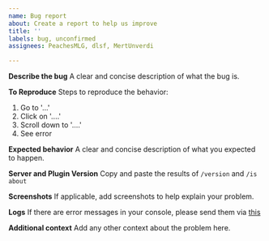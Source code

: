 ```yaml
---
name: Bug report
about: Create a report to help us improve
title: ''
labels: bug, unconfirmed
assignees: PeachesMLG, dlsf, MertUnverdi

---
```


**Describe the bug**
A clear and concise description of what the bug is.

**To Reproduce**
Steps to reproduce the behavior:
1. Go to '...'
2. Click on '....'
3. Scroll down to '....'
4. See error

**Expected behavior**
A clear and concise description of what you expected to happen.

**Server and Plugin Version**
Copy and paste the results of `/version` and `/is about`

**Screenshots**
If applicable, add screenshots to help explain your problem.

**Logs**
If there are error messages in your console, please send them via [this](https://mclo.gs)

**Additional context**
Add any other context about the problem here.
